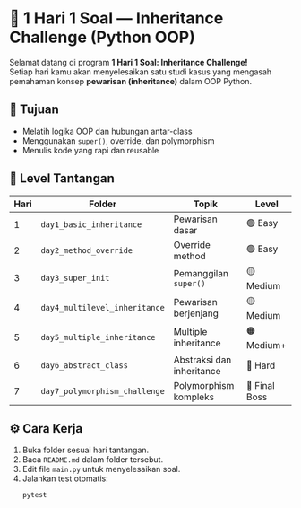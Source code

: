 # 🧠 1 Hari 1 Soal — Inheritance Challenge (Python OOP)

Selamat datang di program **1 Hari 1 Soal: Inheritance Challenge!**  
Setiap hari kamu akan menyelesaikan satu studi kasus yang mengasah pemahaman konsep **pewarisan (inheritance)** dalam OOP Python.

## 🎯 Tujuan
- Melatih logika OOP dan hubungan antar-class
- Menggunakan `super()`, override, dan polymorphism
- Menulis kode yang rapi dan reusable

## 📆 Level Tantangan
| Hari | Folder | Topik | Level |
|------|---------|--------|--------|
| 1 | `day1_basic_inheritance` | Pewarisan dasar | 🟢 Easy |
| 2 | `day2_method_override` | Override method | 🟢 Easy |
| 3 | `day3_super_init` | Pemanggilan `super()` | 🟡 Medium |
| 4 | `day4_multilevel_inheritance` | Pewarisan berjenjang | 🟡 Medium |
| 5 | `day5_multiple_inheritance` | Multiple inheritance | 🟠 Medium+ |
| 6 | `day6_abstract_class` | Abstraksi dan inheritance | 🔵 Hard |
| 7 | `day7_polymorphism_challenge` | Polymorphism kompleks | 🔴 Final Boss |

## ⚙️ Cara Kerja
1. Buka folder sesuai hari tantangan.
2. Baca `README.md` dalam folder tersebut.
3. Edit file `main.py` untuk menyelesaikan soal.
4. Jalankan test otomatis:
   ```bash
   pytest
